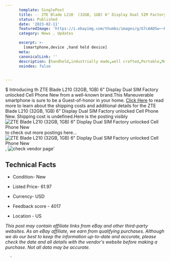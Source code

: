 ```yaml
---
      template: SinglePost
      title: -- ZTE Blade L210  (32GB, 1GB) 6" Display Dual SIM Factory unlocked Cell Phone New
      status: Published
      date: '2023-02-11'
      featuredImage: 'https://i.ebayimg.com/thumbs/images/g/G7cAAOSw~~RfnBwa/s-l225.jpg'
      category: News , Updates

      excerpt: >-
        [smartphone,device ,hand held device]
      meta:
      canonicalLink: ''
      description: [handheld,industrially made,well crafted,Portable,Mobile,Compact,Convenient,Lightweight,Maneuverable,Man-portable,Miniature,Carriable,Hand-held,Light,Holdable,Transportable,Mobile device,Pocket-sized,On-the-go,Wireless,Cordless,Compact size,Convenient size, smartphone,device ,hand held device]
      noindex: false
      

---
```

$
      Introducing th ZTE Blade L210  (32GB, 1GB) 6" Display Dual SIM Factory unlocked Cell Phone New from a well-known brand.This Maneuverable smartphone is sure to be a Guest-of-honor in your home. [Click Here](https://www.ebay.com/itm/225304491042?hash=item347531b422%3Ag%3AG7cAAOSw%7E%7ERfnBwa&amdata=enc%3AAQAHAAAA4JhIZuTTjOu55q4k5UkoU%2BNYS06qsTWZkOi6VgfkqYW7GkprOirtIzINaKARIJCWyXZo8LohMdJxk1YW8k4TezRLzU%2BMJJ0y%2Br1HlUMRtcYLaKuo4janl%2B%2BqxsHtm7OiCQJAg7KmCDLMnMQsSlAhxn6sgCknzMhza%2BFU3iRMpMzVVJdFEf2HCQN1L%2FdrINZqIbY3zyjkp7Poi%2BS4HXm2XiOFJrQgSxdgvJAdFnAk%2BYKNklzKRbxqPXrITgOvZutVhjOzr4uFN3plAwvPoyFEshS15dcb3c%2BVzfbNiD2k%2BkLN&mkevt=1&mkcid=1&mkrid=711-53200-19255-0&campid=%253CePNCampaignId%253E&customid=%253CreferenceId%253E&toolid=10049) to read more to learn about the shipping costs and additional details for the ZTE Blade L210  (32GB, 1GB) 6" Display Dual SIM Factory unlocked Cell Phone New. Shipping cost is undefined.Here is the posting visibly ![ZTE Blade L210  (32GB, 1GB) 6" Display Dual SIM Factory unlocked Cell Phone New](https://i.ebayimg.com/thumbs/images/g/G7cAAOSw~~RfnBwa/s-l225.jpg) to check out more postings here... ![ZTE Blade L210  (32GB, 1GB) 6" Display Dual SIM Factory unlocked Cell Phone New](https://i.ebayimg.com/images/g/G7cAAOSw~~RfnBwa/s-l1200.jpg), ![check vendor page](https://origin-galleryplus.ebayimg.com/ws/web/225304491042_2_0_1/225x225.jpg,https://origin-galleryplus.ebayimg.com/ws/web/225304491042_3_0_1/225x225.jpg,https://origin-galleryplus.ebayimg.com/ws/web/225304491042_4_0_1/225x225.jpg,https://origin-galleryplus.ebayimg.com/ws/web/225304491042_5_0_1/225x225.jpg,https://origin-galleryplus.ebayimg.com/ws/web/225304491042_6_0_1/225x225.jpg,https://origin-galleryplus.ebayimg.com/ws/web/225304491042_7_0_1/225x225.jpg,https://origin-galleryplus.ebayimg.com/ws/web/225304491042_8_0_1/225x225.jpg,https://origin-galleryplus.ebayimg.com/ws/web/225304491042_9_0_1/225x225.jpg,https://origin-galleryplus.ebayimg.com/ws/web/225304491042_10_0_1/225x225.jpg)'

      

 ## Technical Facts 



     
      

 - Condition- New 


      

 - Listed Price- 61.97 


      

 - Currency- USD 


      

 - Feedback score - 4017 


      

 - Location - US 


      
      

 *_This post may contain affiliate links from eBay and other third-party websites. As an eBay affiliate, we earn from qualifying purchases. Although we do our best to keep the information up-to-date and accurate, please check the date and all details with the vendor's website before making a purchase. Not all data may be accurate._*




      -

